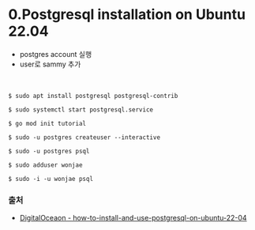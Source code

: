 
# 0.Postgresql installation on Ubuntu 22.04

- postgres account 실행
- user로 sammy 추가<br/><br/><br/>
```
$ sudo apt install postgresql postgresql-contrib 

$ sudo systemctl start postgresql.service

$ go mod init tutorial 

$ sudo -u postgres createuser --interactive

$ sudo -u postgres psql 

$ sudo adduser wonjae

$ sudo -i -u wonjae psql

```


### 출처

- [DigitalOceaon - how-to-install-and-use-postgresql-on-ubuntu-22-04 ](https://www.digitalocean.com/community/tutorials/how-to-install-postgresql-on-ubuntu-20-04-quickstart)
<br><br><br>
